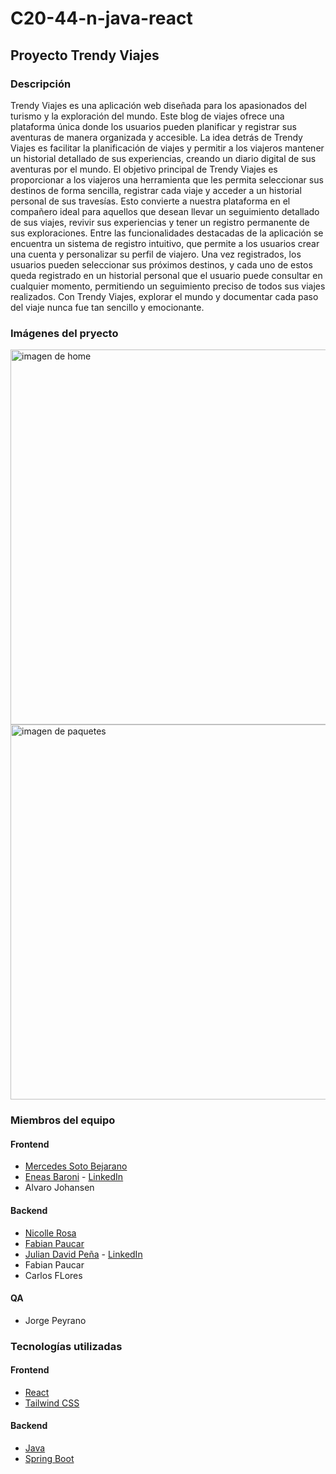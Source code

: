 # C20-44-n-java-react
## Proyecto Trendy Viajes

### Descripción

Trendy Viajes es una aplicación web diseñada para los apasionados del turismo y la exploración del mundo. Este blog de viajes ofrece una plataforma única donde los usuarios pueden planificar y registrar sus aventuras de manera organizada y accesible. La idea detrás de Trendy Viajes es facilitar la planificación de viajes y permitir a los viajeros mantener un historial detallado de sus experiencias, creando un diario digital de sus aventuras por el mundo.
El objetivo principal de Trendy Viajes es proporcionar a los viajeros una herramienta que les permita seleccionar sus destinos de forma sencilla, registrar cada viaje y acceder a un historial personal de sus travesías. Esto convierte a nuestra plataforma en el compañero ideal para aquellos que desean llevar un seguimiento detallado de sus viajes, revivir sus experiencias y tener un registro permanente de sus exploraciones.
Entre las funcionalidades destacadas de la aplicación se encuentra un sistema de registro intuitivo, que permite a los usuarios crear una cuenta y personalizar su perfil de viajero. Una vez registrados, los usuarios pueden seleccionar sus próximos destinos, y cada uno de estos queda registrado en un historial personal que el usuario puede consultar en cualquier momento, permitiendo un seguimiento preciso de todos sus viajes realizados.
Con Trendy Viajes, explorar el mundo y documentar cada paso del viaje nunca fue tan sencillo y emocionante.

### Imágenes del pryecto

<image src="./images/dkt00.png" alt="imagen de home" width="600" caption="Imagen de Home"/>
<image src="./images/dkt01.png" alt="imagen de paquetes" width="600" caption="Imagen de Paquetes"/>

### Miembros del equipo
#### Frontend
-   [Mercedes Soto Bejarano](https://github.com/MerSb)
-   [Eneas Baroni](https://github.com/eneasbaroni) - [LinkedIn](https://www.linkedin.com/in/eneasbaroni)
-   Alvaro Johansen
#### Backend
-   [Nicolle Rosa](https://github.com/Nicoleta0c)
-   [Fabian Paucar](https://github.com/fievel0)
-   [Julian David Peña](https://github.com/julian-pena) - [LinkedIn](https://www.linkedin.com/in/julian-pena-java)
-   Fabian Paucar
-   Carlos FLores
#### QA
-   Jorge Peyrano

### Tecnologías utilizadas
#### Frontend
-   [React](https://reactjs.org/)
-   [Tailwind CSS](https://tailwindcss.com/)

#### Backend
-   [Java](https://www.oracle.com/es/java/technologies/downloads/)
-   [Spring Boot](https://spring.io/projects/spring-boot)
